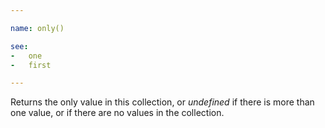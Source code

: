 ```yaml
---

name: only()

see:
-   one
-   first

---
```


Returns the only value in this collection, or *undefined* if there is more than
one value, or if there are no values in the collection.

